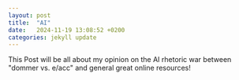 ```yaml
---
layout: post
title:  "AI"
date:   2024-11-19 13:08:52 +0200
categories: jekyll update
---
```

This Post will be all about my opinion on the AI rhetoric war between "dommer vs. e/acc" and general great online resources! 

[jekyll-docs]: https://jekyllrb.com/docs/home
[jekyll-gh]:   https://github.com/jekyll/jekyll
[jekyll-talk]: https://talk.jekyllrb.com/
